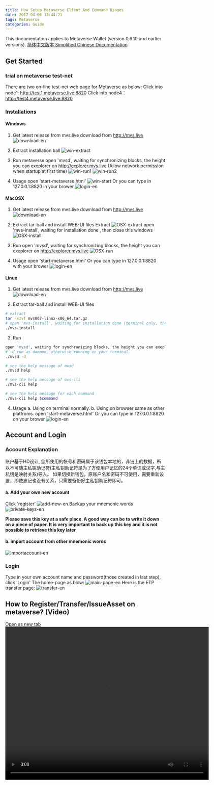 ```yaml
---
title: How Setup Metaverse Client And Command Usages
date: 2017-04-08 13:44:21
tags: Metaverse
categories: Guide
---
```

This documentation applies to Metaverse Wallet (version 0.6.10 and earlier versions).
[简体中文版本 Simplified Chinese Documentation](http://blog.mvs.live/mvs-user-guide-zh/)


Get Started
---------------
### trial on metaverse test-net
There are two on-line test-net web page for Metaverse as below:
Click into node1: <http://test1.metaverse.live:8820>
Click into node4：<http://test4.metaverse.live:8820>

### Installations
#### Windows
1. Get latest release from mvs.live
download from <http://mvs.live>
![download-en](http://newmetaverse.org/guide/download-en.png)

2. Extract installation ball
![win-extract](http://newmetaverse.org/guide/win-extract.png)

3. Run metaverse
open 'mvsd', waiting for synchronizing blocks, the height you can exeplorer on <http://explorer.mvs.live>
(Allow network permission when startup at first time)
![win-run1](http://newmetaverse.org/guide/win-run1.png)
![win-run2](http://newmetaverse.org/guide/win-run2.png)

4. Usage
open 'start-metaverse.html'
![win-start](http://newmetaverse.org/guide/win-start.png)
Or you can type in 127.0.0.1:8820 in your brower
![login-en](http://newmetaverse.org/guide/login-en.png)


#### MacOSX 
1. Get latest release from mvs.live
download from <http://mvs.live>
![download-en](http://newmetaverse.org/guide/download-en.png)

2. Extract tar-ball and install WEB-UI files
Extract
![OSX-extract](http://newmetaverse.org/guide/OSX-extract.png)
open 'mvs-install', waiting for installation done , then close this windows
![OSX-install](http://newmetaverse.org/guide/OSX-install.png)

3. Run
open 'mvsd', waiting for synchronizing blocks, the height you can exeplorer on <http://explorer.mvs.live>
![OSX-run](http://newmetaverse.org/guide/OSX-run.png)

4. Usage
open 'start-metaverse.html'
Or you can type in 127.0.0.1:8820 with your brower
![login-en](http://newmetaverse.org/guide/login-en.png)

#### Linux 
1. Get latest release from mvs.live
download from <http://mvs.live>
![download-en](http://newmetaverse.org/guide/download-en.png)

2. Extract tar-ball and install WEB-UI files
```bash
# extract
tar -xzvf mvs067-linux-x86_64.tar.gz
# open 'mvs-install', waiting for installation done (terminal only, then skip)
./mvs-install
```

3. Run
```bash
open 'mvsd', waiting for synchronizing blocks, the height you can exeplorer on <http://explorer.mvs.live>
# -d run as daemon, otherwise running on your terminal.
./mvsd -d

# see the help message of mvsd
./mvsd help

# see the help message of mvs-cli
./mvs-cli help

# see the help message for each command
./mvs-cli help $command
```

4. Usage
a. Using on terminal normally.
b. Using on browser same as other platfroms.
open 'start-metaverse.html'
Or you can type in 127.0.0.1:8820 on your brower
![login-en](http://newmetaverse.org/guide/login-en.png)


Account and Login
----------------------
### Account Explanation
账户基于HD设计, 您所使用的帐号和密码属于该钱包本地的，非链上的数据，所以不可随主私钥助记符(主私钥助记符是为了方便用户记忆的24个单词或汉字,与主私钥是映射关系)导入。
如果切换新钱包，原账户名和密码不可使用，需要重新设置，即使忘记也没有关系，只需要备份好主私钥助记符即可。
#### a. Add your own new account
Click 'register'
![add-new-en](http://newmetaverse.org/guide/usage/add-new-en.png)
Backup your mnemonic words
![private-keys-en](http://newmetaverse.org/guide/usage/private-keys-en.png)

**Please save this key at a safe place. A good way can be to write it down on a piece of paper. It is very important to back up this key and it is not possible to retrieve this key later**
#### b. import account from other mnemonic words
![importaccount-en](http://newmetaverse.org/guide/usage/importaccount-en.png)

### Login
Type in your own account name and password(those created in last step), click 'Login'
The home-page as blow:
![main-page-en](http://newmetaverse.org/guide/usage/main-page-en.png)
Here is the ETP transfer page:
![transfer-en](http://newmetaverse.org/guide/usage/transfer-en.png)


How to Register/Transfer/IssueAsset on metaverse? (Video)
---------------------
[Open as new tab](http://newmetaverse.org/video/issue_asset_mvs_1280x720.MP4)
<video src="http://newmetaverse.org/video/issue_asset_mvs_1280x720.MP4" width="640" height="480" controls="controls">
Your browser does not support the video tag.
</video>
